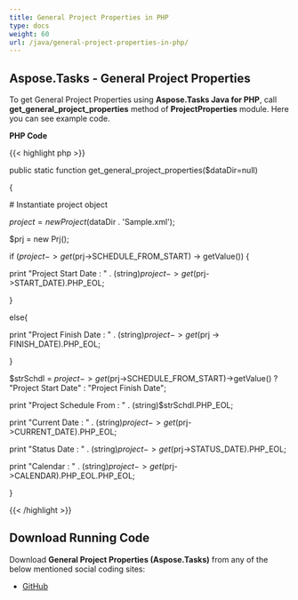```yaml
---
title: General Project Properties in PHP
type: docs
weight: 60
url: /java/general-project-properties-in-php/
---
```


## **Aspose.Tasks - General Project Properties**
To get General Project Properties using **Aspose.Tasks Java for PHP**, call **get_general_project_properties** method of **ProjectProperties** module. Here you can see example code.

**PHP Code**

{{< highlight php >}}

 public static function get_general_project_properties($dataDir=null)

{

\# Instantiate project object

$project = new Project($dataDir . 'Sample.xml');

$prj = new Prj();

if ($project -> get($prj->SCHEDULE_FROM_START) -> getValue()) {

print "Project Start Date : " . (string)$project->get($prj->START_DATE).PHP_EOL;

}

else{

print "Project Finish Date : " . (string)$project -> get($prj -> FINISH_DATE).PHP_EOL;

}

$strSchdl = $project->get($prj->SCHEDULE_FROM_START)->getValue() ? "Project Start Date" : "Project Finish Date";

print "Project Schedule From : " . (string)$strSchdl.PHP_EOL;

print "Current Date : " . (string)$project->get($prj->CURRENT_DATE).PHP_EOL;

print "Status Date : " . (string)$project->get($prj->STATUS_DATE).PHP_EOL;

print "Calendar : " . (string)$project->get($prj->CALENDAR).PHP_EOL.PHP_EOL;

}

{{< /highlight >}}
## **Download Running Code**
Download **General Project Properties (Aspose.Tasks)** from any of the below mentioned social coding sites:

- [GitHub](https://github.com/aspose-tasks/Aspose.Tasks-for-Java/blob/master/Plugins/Aspose_Tasks_Java_for_PHP/src/aspose/tasks/WorkingWithProjects/ProjectProperties.php)
